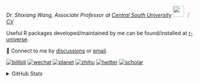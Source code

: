 
<p><em>Dr. Shixiang Wang, Associate Professor at <a href="https://en.csu.edu.cn/">Central South University</a> <img src="https://media.giphy.com/media/WUlplcMpOCEmTGBtBW/giphy.gif" width="30">  ｜ <a href="https://shixiangwang.github.io/cv-shixiang/">CV</a>
</em></p>

Useful R packages developed/maintained by me can be found/installed at [r-universe](https://shixiangwang.r-universe.dev/).

💬 Connect to me by
[discussions](https://github.com/ShixiangWang/self-study/discussions) or [email](mailto:shixiang1994wang@gmail.com). 

[![bilibili](https://img.shields.io/badge/王诗翔-B站-yellow)](https://space.bilibili.com/11553374) [![wechat](https://img.shields.io/badge/王诗翔-微信公众号-important)](https://shixiangwang.github.io/home/logo/qrcode.jpg) [![planet](https://img.shields.io/badge/王诗翔-知识星球-blueviolet)](https://t.zsxq.com/rBqbIei)  [![zhihu](https://img.shields.io/badge/王诗翔-知乎-blue)](https://www.zhihu.com/people/shixiangwang) [![twitter](https://img.shields.io/badge/WangShxiang-twitter-ff69b4)](https://twitter.com/WangShxiang) [![scholar](https://img.shields.io/badge/ShixiangWang-Scholar-00ffff)](https://scholar.google.com/citations?user=FvNp0NkAAAAJ) 

<details>
 
<summary>GitHub Stats</summary>


<!--START_SECTION:waka-->
**🐱 My GitHub Data** 

> 📦 5.0 MB Used in GitHub's Storage 
 > 
> 🏆 108 Contributions in the Year 2025
 > 
> 🚫 Not Opted to Hire
 > 
> 📜 96 Public Repositories 
 > 
> 🔑 30 Private Repositories 
 > 
**I'm an Early 🐤** 

```text
🌞 Morning                2263 commits        ████░░░░░░░░░░░░░░░░░░░░░   16.73 % 
🌆 Daytime                5779 commits        ███████████░░░░░░░░░░░░░░   42.73 % 
🌃 Evening                4567 commits        ████████░░░░░░░░░░░░░░░░░   33.77 % 
🌙 Night                  914 commits         ██░░░░░░░░░░░░░░░░░░░░░░░   06.76 % 
```
📅 **I'm Most Productive on Tuesday** 

```text
Monday                   2141 commits        ████░░░░░░░░░░░░░░░░░░░░░   15.83 % 
Tuesday                  2497 commits        █████░░░░░░░░░░░░░░░░░░░░   18.46 % 
Wednesday                2262 commits        ████░░░░░░░░░░░░░░░░░░░░░   16.73 % 
Thursday                 2144 commits        ████░░░░░░░░░░░░░░░░░░░░░   15.85 % 
Friday                   2073 commits        ████░░░░░░░░░░░░░░░░░░░░░   15.33 % 
Saturday                 1033 commits        ██░░░░░░░░░░░░░░░░░░░░░░░   07.64 % 
Sunday                   1373 commits        ███░░░░░░░░░░░░░░░░░░░░░░   10.15 % 
```


**I Mostly Code in R** 

```text
R                        83 repos            ██████████████░░░░░░░░░░░   54.25 % 
HTML                     23 repos            ████░░░░░░░░░░░░░░░░░░░░░   15.03 % 
JavaScript               9 repos             █░░░░░░░░░░░░░░░░░░░░░░░░   05.88 % 
Shell                    9 repos             █░░░░░░░░░░░░░░░░░░░░░░░░   05.88 % 
Jupyter Notebook         5 repos             █░░░░░░░░░░░░░░░░░░░░░░░░   03.27 % 
```




 Last Updated on 13/02/2025 18:51:38 UTC
<!--END_SECTION:waka-->

> These Readme stats are generated using github action [awesome-readme-stats](https://github.com/anmol098/waka-readme-stats)

-----

**NOTE: Top languages does not indicate my skill level or anything like that. It is just a metric of which languages have been hosted by me on GitHub based on the usage across repositories.**

</details>
